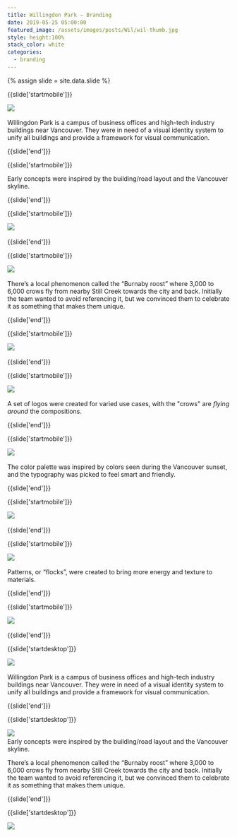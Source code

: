 ```yaml
---
title: Willingdon Park — Branding
date: 2019-05-25 05:00:00
featured_image: /assets/images/posts/Wil/wil-thumb.jpg
style: height:100%
stack_color: white
categories:
  - branding
---
```

{% assign slide = site.data.slide %}


{{slide['startmobile']}}

<div><img class='full-width' src='/assets/images/posts/Wil/wil-1-mobile.png' srcset='/assets/images/posts/Wil/wil-1-mobile.png 375w, /assets/images/posts/Wil/wil-1-mobile@2x.png 750w, /assets/images/posts/Wil/wil-1-mobile@3x.png 1125w'></div>

<p class='bg'>Willingdon Park is a campus of business offices and high-tech industry buildings near Vancouver. They were in need of a visual identity system to unify all buildings and provide a framework for visual communication.</p>

{{slide['end']}}



{{slide['startmobile']}}

Early concepts were inspired by the building/road layout and the Vancouver skyline.

{{slide['end']}}



{{slide['startmobile']}}

<div><img class='full-height' src='/assets/images/posts/Wil/wil-2-mobile.png' srcset='/assets/images/posts/Wil/wil-2-mobile.png 375w, /assets/images/posts/Wil/wil-2-mobile@2x.png 750w, /assets/images/posts/Wil/wil-2-mobile@3x.png 1125w'></div>

{{slide['end']}}



{{slide['startmobile']}}

<div><img class='full-height' src='/assets/images/posts/Wil/wil-3-mobile.png' srcset='/assets/images/posts/Wil/wil-3-mobile.png 375w, /assets/images/posts/Wil/wil-3-mobile@2x.png 750w, /assets/images/posts/Wil/wil-3-mobile@3x.png 1125w'></div>

<p class='bg-dark'>There’s a local phenomenon called the “Burnaby roost” where 3,000 to 6,000 crows fly from nearby Still Creek towards the city and back. Initially the team wanted to avoid referencing it, but we convinced them to celebrate it as something that makes them unique.</p>

{{slide['end']}}



{{slide['startmobile']}}

<div><img class='full-height' src='/assets/images/posts/Wil/wil-4-mobile.png' srcset='/assets/images/posts/Wil/wil-4-mobile.png 375w, /assets/images/posts/Wil/wil-4-mobile@2x.png 750w, /assets/images/posts/Wil/wil-4-mobile@3x.png 1125w'></div>

{{slide['end']}}



{{slide['startmobile']}}

<div><img class='full-height' src='/assets/images/posts/Wil/wil-5-mobile.png' srcset='/assets/images/posts/Wil/wil-5-mobile.png 375w, /assets/images/posts/Wil/wil-5-mobile@2x.png 750w, /assets/images/posts/Wil/wil-5-mobile@3x.png 1125w'></div>

<p class='bg-dark'>A set of logos were created for varied use cases, with the "crows" are <em>flying around</em> the compositions.</p>

{{slide['end']}}



{{slide['startmobile']}}

<div><img class='full-height' src='/assets/images/posts/Wil/wil-6-mobile.png' srcset='/assets/images/posts/Wil/wil-6-mobile.png 375w, /assets/images/posts/Wil/wil-6-mobile@2x.png 750w, /assets/images/posts/Wil/wil-6-mobile@3x.png 1125w'></div>

<p class='bg-dark'>The color palette was inspired by colors seen during the Vancouver sunset, and the typography was picked to feel smart and friendly.</p>

{{slide['end']}}




{{slide['startmobile']}}

<div><img class='full-height' src='/assets/images/posts/Wil/wil-7-mobile.png' srcset='/assets/images/posts/Wil/wil-7-mobile.png 375w, /assets/images/posts/Wil/wil-7-mobile@2x.png 750w, /assets/images/posts/Wil/wil-7-mobile@3x.png 1125w'></div>


{{slide['end']}}



{{slide['startmobile']}}

<div><img class='full-width' src='/assets/images/posts/Wil/wil-8-mobile.png' srcset='/assets/images/posts/Wil/wil-8-mobile.png 375w, /assets/images/posts/Wil/wil-8-mobile@2x.png 750w, /assets/images/posts/Wil/wil-8-mobile@3x.png 1125w'></div>

<p class='bg'>Patterns, or “flocks”, were created to bring more energy and texture to materials.</p>

{{slide['end']}}



{{slide['startmobile']}}

<div><img class='full-width' src='/assets/images/posts/Wil/wil-9-mobile.png' srcset='/assets/images/posts/Wil/wil-9-mobile.png 375w, /assets/images/posts/Wil/wil-9-mobile@2x.png 750w, /assets/images/posts/Wil/wil-9-mobile@3x.png 1125w'></div>

{{slide['end']}}







{{slide['startdesktop']}}

<div><img class='full-width' src='/assets/images/posts/Wil/wil-1@2x.png' srcset='/assets/images/posts/Wil/wil-1.png 1024w, /assets/images/posts/Wil/wil-1@2x.png 2048w, /assets/images/posts/Wil/wil-1@3x.png 3072w'></div>

Willingdon Park is a campus of business offices and high-tech industry buildings near Vancouver. They were in need of a visual identity system to unify all buildings and provide a framework for visual communication.

{{slide['end']}}



{{slide['startdesktop']}}

<div><img src='/assets/images/posts/Wil/wil-2@2x.png' srcset='/assets/images/posts/Wil/wil-2.png 794w, /assets/images/posts/Wil/wil-2@2x.png 1588w, /assets/images/posts/Wil/wil-2@3x.png 2382w'></div>

<figcaption>Early concepts were inspired by the building/road layout and the Vancouver skyline.</figcaption>

There’s a local phenomenon called the “Burnaby roost” where 3,000 to 6,000 crows fly from nearby Still Creek towards the city and back. Initially the team wanted to avoid referencing it, but we convinced them to celebrate it as something that makes them unique.

{{slide['end']}}



{{slide['startdesktop']}}

<div class='row'>

<div><img src='/assets/images/posts/Wil/wil-3@2x.png' srcset='/assets/images/posts/Wil/wil-3.png 314w, /assets/images/posts/Wil/wil-3@2x.png 628w, /assets/images/posts/Wil/wil-3@3x.png 942w'></div><!--

--><div><img src='/assets/images/posts/Wil/wil-4@2x.png' srcset='/assets/images/posts/Wil/wil-4.png 474w, /assets/images/posts/Wil/wil-4@2x.png 948w, /assets/images/posts/Wil/wil-4@3x.png 1422w'></div>

</div>

A set of logos were created for varied use cases, with the "crows" are <em>flying around</em> the compositions.

{{slide['end']}}



{{slide['startdesktop']}}

<div><img src='/assets/images/posts/Wil/wil-5@2x.png' srcset='/assets/images/posts/Wil/wil-5.png 794w, /assets/images/posts/Wil/wil-5@2x.png 1588w, /assets/images/posts/Wil/wil-5@3x.png 2382w'></div>

The color palette was inspired by colors seen during the Vancouver sunset, and the typography was picked to feel smart and friendly.

{{slide['end']}}




{{slide['startdesktop']}}

<div><img src='/assets/images/posts/Wil/wil-6@2x.png' srcset='/assets/images/posts/Wil/wil-6.png 794w, /assets/images/posts/Wil/wil-6@2x.png 1588w, /assets/images/posts/Wil/wil-6@3x.png 2382w'></div>


{{slide['end']}}



{{slide['startdesktop']}}

<div><img src='/assets/images/posts/Wil/wil-7@2x.png' srcset='/assets/images/posts/Wil/wil-7.png 794w, /assets/images/posts/Wil/wil-7@2x.png 1588w, /assets/images/posts/Wil/wil-7@3x.png 2382w'></div>

Patterns, or “flocks”, were created to bring more energy and texture to materials.

{{slide['end']}}



{{slide['startdesktop']}}

<div class='row'>

<div><img src='/assets/images/posts/Wil/wil-8@2x.png' srcset='/assets/images/posts/Wil/wil-8.png 314w, /assets/images/posts/Wil/wil-8@2x.png 628w, /assets/images/posts/Wil/wil-8@3x.png 942w'></div><!--

--><div><img src='/assets/images/posts/Wil/wil-9@2x.png' srcset='/assets/images/posts/Wil/wil-9.png 474w, /assets/images/posts/Wil/wil-9@2x.png 948w, /assets/images/posts/Wil/wil-9@3x.png 1422w'></div>

</div>

{{slide['end']}}
